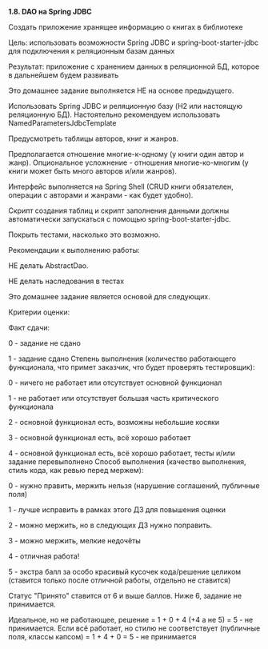 **1.8. DAO на Spring JDBC**

Создать приложение хранящее информацию о книгах в библиотеке

Цель: использовать возможности Spring JDBC и spring-boot-starter-jdbc для подключения к реляционным базам данных 

Результат: приложение с хранением данных в реляционной БД, которое в дальнейшем будем развивать

Это домашнее задание выполняется НЕ на основе предыдущего.

Использовать Spring JDBC и реляционную базу (H2 или настоящую реляционную БД). Настоятельно рекомендуем использовать NamedParametersJdbcTemplate

Предусмотреть таблицы авторов, книг и жанров.

Предполагается отношение многие-к-одному (у книги один автор и жанр). Опциональное усложнение - отношения многие-ко-многим (у книги может быть много авторов и/или жанров).

Интерфейс выполняется на Spring Shell (CRUD книги обязателен, операции с авторами и жанрами - как будет удобно).

Скрипт создания таблиц и скрипт заполнения данными должны автоматически запускаться с помощью spring-boot-starter-jdbc.

Покрыть тестами, насколько это возможно.

Рекомендации к выполнению работы:

НЕ делать AbstractDao.

НЕ делать наследования в тестах

Это домашнее задание является основой для следующих.

Критерии оценки:

Факт сдачи:

0 - задание не сдано

1 - задание сдано Степень выполнения (количество работающего функционала, что примет заказчик, что будет проверять тестировщик):

0 - ничего не работает или отсутствует основной функционал

1 - не работает или отсутствует большая часть критического функционала

2 - основной функционал есть, возможны небольшие косяки

3 - основной функционал есть, всё хорошо работает

4 - основной функционал есть, всё хорошо работает, тесты и/или задание перевыполнено Способ выполнения (качество выполнения, стиль кода, как ревью перед мержем):

0 - нужно править, мержить нельзя (нарушение соглашений, публичные поля)

1 - лучше исправить в рамках этого ДЗ для повышения оценки

2 - можно мержить, но в следующих ДЗ нужно поправить.

3 - можно мержить, мелкие недочёты

4 - отличная работа!

5 - экстра балл за особо красивый кусочек кода/решение целиком (ставится только после отличной работы, отдельно не ставится)

Статус "Принято" ставится от 6 и выше баллов. Ниже 6, задание не принимается.

Идеальное, но не работающее, решение = 1 + 0 + 4 (+4 а не 5) = 5 - не принимается. Если всё работает, но стилю не соответствует (публичные поля, классы капсом) = 1 + 4 + 0 = 5 - не принимается
